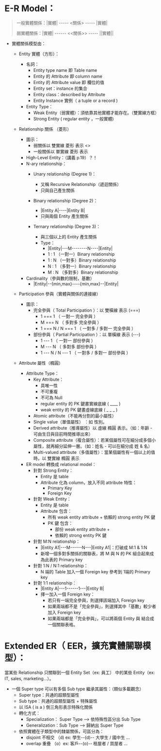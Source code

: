 # E-R Model：
> 一般實體關係：|實體| ----- <關係> ----- |實體| 
>
> 弱實體關係：|實體| ------ <<關係>> ----- ||實體||

* 實體關係模型由：
    * Entity 實體（方形）：
        * 名詞：
            * Entity type name 即 Table name
            * Entity 的 Attribute 即 column name
            * Entity 的 Attribute value 即 欄位的值
            * Entity set：instance 的集合
            * Entity class：described by Attribute
            * Entity Instance 實例（ a tuple or a record )
        * Entity Type：
            * Weak Entity（弱實體）：須依靠其他實體才能存在。（雙實線方框）
            * Strong Entity ( regular entity ，一般實體)
    * Relationship 關係 （菱形）<R>
        * 圖示：
            * 弱關係以 雙實線 菱形 表示 <<R>>
            * 一般關係以 單實線 菱形 表示 <R>
        * High-Level Entity：（講義 p.19）？！
        * N-ary relationship：
            * Unary relationship (Degree 1)：
                * 又稱 Recursive Relationship（遞迴關係）
                * 只與自己產生關係 

            * Binary relationship (Degree 2)：
                * |Entity A|--<R>--|Entity B|
                * <Relationship> 只與兩個 Entity 產生關係 
            * Ternary relationship (Degree 3)：
                * <Relationship> 與三個以上的 Entity 產生關係
                * Type：
                    * |Entity|---M----<R>----N----|Entity|
                    * 1 : 1 （一對一）Binary relationship
                    * 1 : N （一對多）Binary relationship
                    * N : 1 （多對一）Binary relationship
                    * M : N （多對多）Binary relationship
        * Cardinality（參與數的限制，基數） 
            * |Entity|--{min,max}--<R>--{min,max}--|Entity|
            
    * Participation 參與（實體與關係的連接線）
        * 圖示：
            * 完全參與（ Total Participation ）：以 雙橫線 表示 (===)
                * 1 === 1 （ 一對一 完全參與 ）
                * M === N （ 多對多 完全參與 ）
                * 1 === N / N === 1 （ 一對多 / 多對一 完全參與 ）
            * 部份參與（ Partial Participation ）：以 單橫線 表示 (---)
                * 1 --- 1 （ 一對一 部份參與 ）
                * M --- N （ 多對多 部份參與 ）
                * 1 --- N / N --- 1 （ 一對多 / 多對一 部份參與 ）
                
    * Attribute 屬性（橢圓）
        * Attribute Type：
            * Key Attribute：
                * 具唯一性
                * 不可重複
                * 不可為 Null
                * regular entity 的 PK 鍵畫實線底線 ( ____ )
                * weak entity 的 PK 鍵畫虛線底線 ( _ _ _ )
            * Atomic attribute（不能再分割的最小屬性）
            * Single value（單值屬性） ：如 性別。
            * Derived attribute（推導屬性）以 虛線 橢圓 表示。（如：年齡 - 可由生日與目前時間推導出來）
            * Composite attribute（複合屬性）：若某個屬性可在細分成多個小屬性，就再細分延伸一層。（如：姓名 - 可以在細分成 姓 & 名）
            * Multi-valued attribute（多值屬性）：當某個屬性有一個以上的值時，以 雙實線 橢圓 表示  
        * ER model 轉換成 relational model：
            * 針對 Strong Entity：
                * Entity 是 table
                * Attribute 化為 column，放入不同 attribute 特性：
                    * Primary Key
                    * Foreign Key
            * 針對 Weak Entity：
                * Entity 是 table
                * Attribute 包含：
                    * 所有 weak entity attribute + 依賴的 strong entity PK 鍵
                    * PK 鍵 包含：
                        * 部份 weak entity attribute + 
                        * 依賴的 strong entity PK 鍵
            * 針對 M:N relationship：
                * |Entity A1|---M---<R>---N---|Entity A1|：打破成 M:1 & 1:N
                * 新增一個多對多關係的關聯表，將 M 與 N 的 PK 組合起來成為此表的 Primary key
            * 針對 1:N / N:1 relationship：
                * N 端的 Table 加入一個 Foreign key 參考到 1端的 Primary key
            * 針對 1:1 relationship：
                * |Entity A|---1---<R>---1---|Entity B|
                * 擇一加入一個 Foreign key：
                    * 若只有一端完全參與，則選擇該端加入 Foreign key
                    * 如果兩端都不是「完全參與」，則選擇其中「基數」較少者加入 Foreign key
                    * 如果兩端都是「完全參與」，可以將兩個 Entity 與 <R> 結合成一個關聯表格。

# Extended ER（ EER，擴充實體關聯模型）：
當某些 Relationship 只關聯到一個 Entity Set（ex: 員工） 中的某些 Entity（ex: IT, sales, marketing...）。
    
* 一個 Super type 可以有多個 Sub type 繼承其屬性：（類似多載觀念）
   * Super type：共通的超類型屬性
   * Sub type：共通的超類型屬性 + 特殊屬性
   * 以 ISA ( is a ) 倒三角形表示特殊化關係
   * 轉化方式：
      * Specialization： Super Type --> 依特殊性區分出 Sub Type
      * Generalization：Sub Type --> 歸納出 Super Type
   * 依照實體在子類型中的隸屬關係，可區分為：
      * disjoint 不相交 （d)  ex: 學生--(d)-- 大學生 / 國中生 ...
      * overlap 重疊 （o）ex: 客戶--(o)-- 租屋者 / 買屋者 ...
